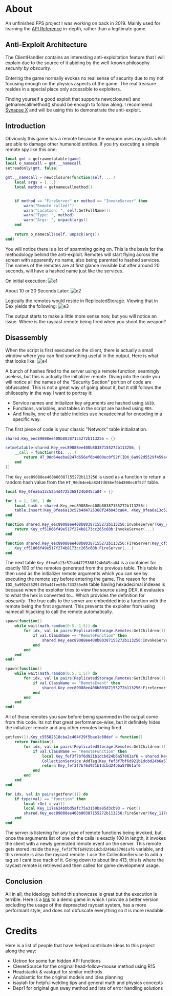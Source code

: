 # About
An unfinished FPS project I was working on back in 2019.
Mainly used for learning the [API Reference](https://developer.roblox.com/en-us/api-reference) in-depth, rather than a legitimate game.

## Anti-Exploit Architecture
The ClientHandler contains an interesting anti-exploitation feature that I will explain
due to the source of it abiding by the well-known philosophy *security by obscurity*.

Entering the game normally evokes no real sense of security due to my not focusing enough on the physics
aspects of the game. The real treasure resides in a special place only accessible to exploiters.

Finding yourself a good exploit that supports newcclosure() and getnamecallmethod() should be enough to follow along. I recommend [Synapse X](https://x.synapse.to/) and will be using this to demonstrate the anti-exploit.

## Introduction
Obviously this game has a remote because the weapon uses raycasts which are able to damage other humanoid entities.
If you try executing a simple remote spy like this one:
```lua
local gmt = getrawmetatable(game)
local o_namecall = gmt.__namecall
setreadonly(gmt, false)

gmt.__namecall = newcclosure(function(self, ...)
    local args = {...}
    local method = getnamecallmethod()


    if method == "FireServer" or method == "InvokeServer" then
        warn("Remote called!")
        warn("Location: ", self:GetFullName())
        warn("Type: ", method)
        warn("Args: ", unpack(args))
    end
    
    return o_namecall(self, unpack(args))
end)
```
You will notice there is a lot of spamming going on. This is the basis for the methodology behind the anti-exploit.
Remotes will start flying across the screen with apparently no name, also being parented to hashed services.
The names of the remotes are at first glance invisible but after around 20 seconds, will have a hashed
name just like the services.

On initial execution:
![e1](https://cdn.discordapp.com/attachments/663664381715808279/751646374671417454/unknown.png)

About 10 or 20 Seconds Later:
![e2](https://cdn.discordapp.com/attachments/663664381715808279/751646536756363315/unknown.png)

Logically the remotes would reside in ReplicatedStorage.
Viewing that in Dex yields the following:
![e3](https://cdn.discordapp.com/attachments/663664381715808279/751646941418618890/unknown.png)

The output starts to make a little more sense now, but you will notice an issue.
Where is the raycast remote being fired when you shoot the weapon?

## Disassembly
When the script is first executed on the client, there is actually a small window where you
can find something useful in the output.
Here is what that looks like:
![e4](https://cdn.discordapp.com/attachments/663664381715808279/751648068624973884/unknown.png)

A bunch of hashes fired to the server using a remote function; seamingly useless, but this is actually
the initializer remote.
Diving into the code you will notice all the names of the "Security Section" portion of code are obfuscated.
This is not a great way of going about it, but it still follows the philosophy in the way I want to portray it:
* Service names and initializer key arguments are hashed using `GUID`.
* Functions, variables, and tables in the script are hashed using `MD5`.
* And finally, one of the table indicies use hexadecimal for encoding in a specific way.

The first piece of code is your classic "Network" table initialization.
```lua
shared.Key_eec89088ee408b80387155272b113256 = {}

setmetatable(shared.Key_eec89088ee408b80387155272b113256, {
	__call = function(tb1, ...)
		return HT_90d64eeba8247d656ef6b4800ec0f52f[IDX_6a992d5529f459a44fee58c733255e86[math.random(1, #IDX_6a992d5529f459a44fee58c733255e86)]]
	end
})
```
The `Key_eec89088ee408b80387155272b113256` is used as a function to return a random hash value 
from the `HT_90d64eeba8247d656ef6b4800ec0f52f` table.
```lua
local Key_0fea6a13c52b4d4725368f24b045ca84 = {}

for i = 1, 100, 1 do
    local hash = shared.Key_eec89088ee408b80387155272b113256()
    table.insert(Key_0fea6a13c52b4d4725368f24b045ca84, #Key_0fea6a13c52b4d4725368f24b045ca84+1, hash)
end

function shared.Key_eec89088ee408b80387155272b113256:InvokeServer(Key_cf51066f49e517f274b8173cc265c60b, ...)
    return Key_cf51066f49e517f274b8173cc265c60b:InvokeServer(...)
end

function shared.Key_eec89088ee408b80387155272b113256:FireServer(Key_cf51066f49e517f274b8173cc265c60b, ...)
    Key_cf51066f49e517f274b8173cc265c60b:FireServer(...)
end
```
The next table `Key_0fea6a13c52b4d4725368f24b045ca84` is a container for exactly 100 of the remotes generated from the previous table.
This table is then used as the initializer remote arguments which you can see by executing the
remote spy before entering the game.
The reason for the `IDX_6a992d5529f459a44fee58c733255e86` table having hexadecimal indexes is because
when the exploiter tries to view the source using DEX, it evaluates to what the hex is converted to... Which
provides the definition for *obscurity*.
The true calls to the server are embedded into a function with the remote being the first argument.
This prevents the exploiter from using namecall hijacking to call the remote automatically.

```lua
spawn(function()
    while wait(math.random(0.5, 1.5)) do
        for idx, val in pairs(ReplicatedStorage.Remotes:GetChildren()) do
            if val.ClassName == "RemoteFunction" then
                shared.Key_eec89088ee408b80387155272b113256:InvokeServer(val)
            end
        end
    end
end)

spawn(function()
    while wait(math.random(0.5, 1.5)) do
        for idx, val in pairs(ReplicatedStorage.Remotes:GetChildren()) do
            if val.ClassName == "RemoteEvent" then
                shared.Key_eec89088ee408b80387155272b113256:FireServer(val)
            end
        end
    end
end)
```

All of those remotes you saw before being spammed in the output come from this code.
Its not that great performance-wise, but it definitely hides the initializer remote
and any other remotes being fired.

```lua
getfenv(1).Key_c55582518cba2c464f29f5bae1c68def = function()
    return function()
        for idx, val in pairs(ReplicatedStorage.Remotes:GetChildren()) do
            if val.ClassName == "RemoteFunction" then
                local Key_fef3f7bf6d921b1dcbd24b6a57061af6 = shared.Key_eec89088ee408b80387155272b113256:InvokeServer(val, unpack(Key_0fea6a13c52b4d4725368f24b045ca84))
                CollectionService:AddTag(Key_fef3f7bf6d921b1dcbd24b6a57061af6, string.upper("fef3f7bf6d921b1dcbd24b6a57061af6")) --> Raycast [RemoteEvent MD5 Hash]
                return Key_fef3f7bf6d921b1dcbd24b6a57061af6
            end
        end
    end
end

for idx, val in pairs(getfenv(1)) do
    if type(val) == "function" then
        local rGet = val()
        local Key_117e624bbbd5afc75a3150ba85d3cb93 = rGet()
        shared.Key_eec89088ee408b80387155272b113256:FireServer(Key_117e624bbbd5afc75a3150ba85d3cb93)
    end
end
```
The server is listening for any type of remote functions being invoked, but once the arguments list
of one of the calls is exactly 100 in length, it invokes the client with a newly generated remote
event on the server.
This remote gets stored inside the `Key_fef3f7bf6d921b1dcbd24b6a57061af6` variable, and this remote
is also the raycast remote.
I use the CollectionService to add a tag so I cant lose track of it.
Going down to about line 413, this is where the raycast remote is retrieved and then called for game
development usage.

## Conclusion
All in all, the ideology behind this showcase is great but the execution is terrible.
Here is a [link](https://www.roblox.com/games/9484903668) to a demo game in which I 
provide a better version excluding the usage of the depreacted raycast system, has a
more performant style, and does not obfuscate everything so it is more readable.

# Credits
Here is a list of people that have helped contribute ideas to this project along the way:
* Uctron for some fun hidden API functions
* CleverSource for the original head-follow-mouse method using R15
* Headstackk & vastqud for similar methods
* Anubiantic for the original models and idea planning
* isayiah for helpful welding tips and general math and physics concepts
* Depr1 for original gun sway method and lots of error handling solutions
